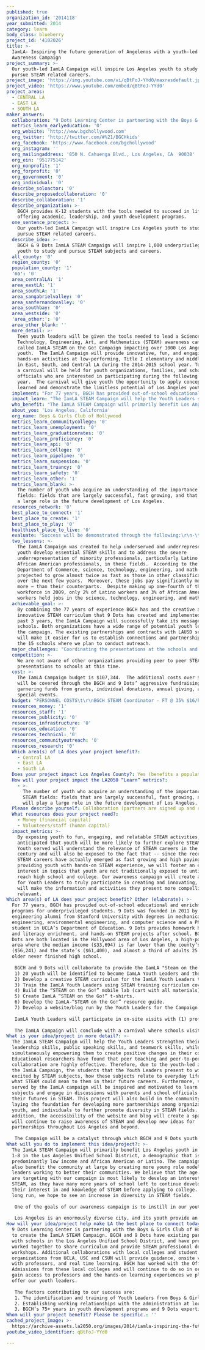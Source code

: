 ```yaml
---
published: true
organization_id: '2014118'
year_submitted: 2014
category: learn
body_class: blueberry
project_id: '4102026'
title: >-
  IamLA- Inspiring the future generation of Angelenos with a youth-led STEAM
  Awareness Campaign
project_summary: >-
  Our youth-led IamLA Campaign will inspire Los Angeles youth to study and
  pursue STEAM related careers. 
project_image: 'https://img.youtube.com/vi/qBtFoJ-YYd0/maxresdefault.jpg'
project_video: 'https://www.youtube.com/embed/qBtFoJ-YYd0'
project_areas:
  - CENTRAL LA
  - EAST LA
  - SOUTH LA
maker_answers:
  collaboration: "9 Dots Learning Center is partnering with the Boys & Girls Club of Hollywood to create the IamLA STEAM Campaign. BGCH and 9 Dots have existing partnerships with schools in the Los Angeles Unified School District, and have previously worked together to share curriculum and provide STEAM professional development workshops.  Additional collaborations with local colleges and student organizations from UCLA, USC and CSUN will provide guidance, onsite visits with professors, and real time learning. BGCH has worked with the Office of Admissions from these local colleges and will continue to do so in order to gain access to professors and the hands-on learning experiences we plan to offer our youth leaders. \r\n\r\nThe factors contributing to our success are:\r\n1.\tThe identification and training of Youth Leaders from Boys & Girls Club of Hollywood and 9 Dots\r\n2.\tEstablishing working relationships with the administration at local schools\r\n3.\tBGCH’s 75+ years in youth development programs and 9 Dots expertise in STEAM subjects\r\n\r\n\r\n"
  metrics_learn_earlyeducation: '0'
  org_website: 'http://www.bgchollywood.com'
  org_twitter: 'http://twitter.com/#%21/BGCHkids'
  org_facebook: 'https://www.facebook.com/bgchollywood'
  org_instagram: ''
  org_mailingaddress: '850 N. Cahuenga Blvd., Los Angeles, CA  90038'
  org_ein: '951775142'
  org_nonprofit: '1'
  org_forprofit: '0'
  org_government: '0'
  org_individual: '0'
  describe_soloactor: '0'
  describe_proposedcollaboration: '0'
  describe_collaboration: '1'
  describe_organization: >-
    BGCH provides K-12 students with the tools needed to succeed in life by
    offering academic, leadership, and youth development programs.  
  one_sentence_project: >-
    Our youth-led IamLA Campaign will inspire Los Angeles youth to study and
    pursue STEAM related careers. 
  describe_idea: >-
    BGCH & 9 Dots IamLA STEAM Campaign will inspire 1,000 underprivileged LA
    youth to study and pursue STEAM subjects and careers.
  all_county: '0'
  region_county: '0'
  population_county: '1'
  'no': '0'
  area_centralLA: '1'
  area_eastLA: '1'
  area_southLA: '1'
  area_sangabrielvalley: '0'
  area_sanfernandovalley: '0'
  area_southbay: '0'
  area_westside: '0'
  'area_other:': '0'
  area_other_blank: ''
  more_detail: >-
    Teen youth leaders will be given the tools needed to lead a Science,
    Technology, Engineering, Art, and Mathematics (STEAM) awareness campaign
    called IamLA STEAM on the Go! Campaign impacting over 1000 Los Angeles
    youth.  The IamLA Campaign will provide innovative, fun, and engaging
    hands-on activities at low-performing, Title I elementary and middle schools
    in East, South, and Central LA during the 2014-2015 school year. To wrap up,
    a carnival will be held for youth organizations, families, and school
    officials who are interested in participating during the following school
    year.  The carnival will give youth the opportunity to apply concepts
    learned and demonstrate the limitless potential of Los Angeles youth. 
  implement: "For 77 years, BGCH has provided out-of-school educational and enrichment programs for underprivileged students.  9 Dots was founded in 2011 by three engineering alumni from Stanford University with degrees in mechanical engineering, environmental engineering, and computer science and a Ph.D student in UCLA’s Department of Education. 9 Dots provides homework help, math and literacy enrichment, and hands-on STEAM projects after school.  BGCH and 9 Dots are both located in the Hollywood area of Los Angeles, a high-poverty area where the median income ($33,694) is far lower than the county’s ($56,241) and the state’s ($61,400), and almost a third of adults 25 years or older never finished high school.  \r\n\r\nBGCH and 9 Dots will collaborate to provide the IamLA \"Steam on the Go!\" Campaign.  Activities include:  \r\n1)\t20 youth will be identified to become IamLA Youth Leaders and the “STEAM on the Go!” Leadership Team.  \r\n2)\tDevelop a creative STEAM curriculum for the IamLA Youth Leaders to present.  \r\n3)\tTrain the IamLA Youth Leaders using STEAM training curriculum covering material relevant to the age groups the Youth Leaders will serve (1st-8th grades). Training will incorporate leadership development skills, classroom management skills, and public speaking skills.\r\n4)\tBuild the “STEAM on the Go!” mobile lab (cart with all materials).\r\n5)\tCreate IamLA “STEAM on the Go!” t-shirts. \r\n6)     Develop the IamLA-“STEAM on the Go!” resource guide. \r\n7)     Develop a website/blog run by the Youth Leaders for the Campaign. \r\n\r\nIamLA Youth Leaders will participate in on-site visits with (1) professors and/or professionals in STEAM fields at UCLA, USC, and CSUN; (2) a civil engineer or architect at a construction site; (3) a physician at the Children’s Hospital or at the UCLA or USC hospitals; (4) animation crews at an animation studio to observe how computer science or graphic design components go into the animation of a video game or movie; and (5) professors in Archeology, Physics, or Chemistry, culminating with a visit to the Griffith Park Observatory and the La Brea Tar Pits.  \r\n\r\nThe IamLA Campaign will conclude with a carnival where schools visited will be invited to send a team. Each team will have a booth and will present a STEAM activity/project to those in attendance. A panel of judges made up of city council members, school officials, STEAM professionals, and community partners will determine the winners, basing scores on creativity and audience engagement.  \r\n"
  impact_learn: "The IamLA STEAM Campaign will help the Youth Leaders strengthen their leadership skills, public speaking skills, and teamwork skills, while simultaneously empowering them to create positive changes in their community. Educational researchers have found that peer teaching and peer-to-peer collaboration are highly effective.  Therefore, due to the youth-led aspect of the IamLA Campaign, the students that the Youth Leaders present to will be excited by STEAM subjects, how these subjects relate to everyday life, and what STEAM could mean to them in their future careers.    Furthermore, students served by the IamLA campaign will be inspired and motivated to learn STEAM subjects and engage in discussions with parents and school officials about their futures in STEAM. This project will also build in the community by laying the foundation for developing more partnerships among organizations, youth, and individuals to further promote diversity in STEAM fields.  In addition, the accessibility of the website and blog will create a space that will continue to raise awareness of STEAM and develop new ideas for partnerships throughout Los Angeles and beyond.\r\n\r\nThe Campaign will be a catalyst through which BGCH and 9 Dots youth empower other youth by exposing them to STEAM fields that have traditionally lacked in diversity. The overarching purpose of IamLA is to disprove the idea that STEAM careers are out of reach for disadvantaged youth in Los Angeles. \r\n"
  who_benefit: "The IamLA STEAM Campaign will primarily benefit Los Angeles youth in grades 1-8 in the Los Angeles Unified School District, a demographic that is predominantly low income and African American or Latino. The campaign will also benefit the community at large by creating more young role models and leaders working to better their communities. We believe that the age group we are targeting with our campaign is most likely to develop an interest in STEAM, as they have many more years of school left to continue developing their interest in and knowledge of STEAM before applying to college. In the long run, we hope to see an increase in diversity in STEAM fields.\r\n\r\nOne of the goals of our awareness campaign is to instill in our youth the desire to expand their knowledge of STEAM through involvement in programs like BGCH, 9 Dots, and other STEAM programs. Developing an interest in STEAM during their crucial formative years makes it more possible for youth to pursue STEAM fields. When the youth we serve reach high school, they will be more likely to have a deeper understanding of STEAM, making it an accessible option when applying to college and pursuing a career. \r\n\r\nLos Angeles is an enormously diverse city, and its youth provide an immeasurable wealth of experiences and perspectives that can shape the future of the city and its residents.   We believe that if our youth, who will eventually grow up to become college students and young professionals, play a larger role in STEAM fields, Los Angeles will greatly benefit.\r\n"
  about_you: 'Los Angeles, California'
  org_name: Boys & Girls Club of Hollywood
  metrics_learn_communitycollege: '0'
  metrics_learn_unemployment: '0'
  metrics_learn_graduationrates: '0'
  metrics_learn_proficiency: '0'
  metrics_learn_api: '0'
  metrics_learn_college: '0'
  metrics_learn_pipeline: '0'
  metrics_learn_suspension: '0'
  metrics_learn_truancy: '0'
  metrics_learn_safety: '0'
  metrics_learn_other: '1'
  metrics_learn_blank: >-
    The number of youth who acquire an understanding of the importance of STEAM
    fields: fields that are largely successful, fast growing, and that will play
    a large role in the future development of Los Angeles.
  resources_network: '0'
  best_place_to_connect: '1'
  best_place_to_create: '1'
  best_place_to_play: '0'
  healthiest_place_to_live: '0'
  evaluate: "Success will be demonstrated through the following:\r\n-\t20 Youth Leaders will be trained to make presentations at schools and will gain a greater understanding of the importance of youth-led action toward creating change in their community.\r\n-\tThe students at the schools will have gained knowledge of STEAM that they did not possess before, as demonstrated through Pre & Post Surveys. Surveys will 1) examine students’ attitudes and knowledge about STEAM and STEAM careers and 2) look at the perceived benefits of the program and areas for improvement. The pre-survey will be administered at the start of the presentation and post-survey at the end of the presentation.\r\n-\tThe initial 15 schools will request the IamLA Campaign to return to serve more students. \r\n-\t10 new schools will request the IamLA Campaign for their campuses.\r\n"
  two_lessons: >-
    The IamLA Campaign was created to help underserved and underrepresented
    youth develop essential STEAM skills and to address the severe
    underrepresentation of minority professionals, particularly Latino and
    African American professionals, in these fields.  According to the US
    Department of Commerce, science, technology, engineering, and math jobs are
    projected to grow almost twice as fast as those in other classifications
    over the next few years.  Moreover, these jobs pay significantly more – 26%
    more – than their counterparts.  Despite making up one-fourth of the
    workforce in 2009, only 2% of Latino workers and 3% of African American
    workers held jobs in the science, technology, engineering, and math fields. 
  achievable_goal: >-
    By combining the 77 years of experience BGCH has and the creative and
    innovative STEAM curriculum that 9 Dots has created and implemented over the
    past 3 years, the IamLA Campaign will successfully take its message to 15
    schools. Both organizations have a wide range of potential youth leaders for
    the campaign. The existing partnerships and contracts with LAUSD schools
    will make it easier for us to establish connections and partnerships with
    the 15 schools where we plan to conduct outreach.
  major_challenges: "Coordinating the presentations at the schools and obtaining permission for students to leave their classrooms can be very difficult because public schools have a finite number of hours designated for class time.  However, our long-standing relationships with our schools will aid in our ability to overcome any obstacles.  If we approach the school administrators far enough in advance, we believe we will be able to work it into their schedule.\r\n\r\nFunding is always a challenge; however, the BGCH and 9 Dots have a strong fundraising strategy in place and have continued to meet their budgetary demands for new and existing programs.\r\n"
  competition: >-
    We are not aware of other organizations providing peer to peer STEAM
    presentations to schools at this time.
  cost: >-
    The IamLA Campaign budget is $107,344.  The additional costs over $100,000
    will be covered through the BGCH and 9 Dots’ aggressive fundraising programs
    garnering funds from grants, individual donations, annual giving, and
    special events.  
  budget: "PERSONNEL COSTS\t\r\nBGCH STEAM Coordinator - FT @ 35% $16/hrx52wks\t              $11,648\r\nBGCH STEAM Coordinator - PT 29 hrs@50%$16/hrx52wks\t      $12,064\r\n9 DOTS Program Coord. - PT 29 hrs@50%$16/hrx52wks\t      $12,064\r\n9 DOTS Program Coord. - PT 29 hrs@50%$16/hrx52wks   \t      $12,064\r\nAdmin Assistant - PT 20hrs @ $14/hrx52wks\t                              $14,560\r\nYouth Bus Driver - PT (4 hrs/month@$16.50/hrx9 months)\t      $594\r\nSUBTOTAL\t                                                                                              $62,994\r\nBENEFITS @ 15%\t                                                                              $9,449\r\n                                             TOTAL PERSONNEL\t$72,443\r\n\t\r\nNON-PERSONNEL COSTS\t\r\n2 STEAM Mobile Labs @ $1500 each \t                                                $3,000\r\nLego Robotics kits (EV3) 10 @ $340 each \t                                        $3,400\r\nIamLA T-shirts  1000 @ $6 each \t                                                        $6,000\r\nSignage & Printing\t                                                                                $1,200\r\nWebsite Development \t                                                                        $3,000\r\nSTEAM carnival (500 participants)  \t                                                $3,000\r\nTransportation (gas) \t                                                                                $800\r\nField trips (Youth Leaders) \t                                                                $500\r\n                                           TOTAL NON-PERSONNEL \t$20,900\r\nOVERHEAD 15%\t                                                                              $14,001\r\n                                     TOTAL PROGRAM COST\t       $107,344\r\n"
  resources_money: '1'
  resources_staff: '1'
  resources_publicity: '0'
  resources_infrastructure: '0'
  resources_education: '0'
  resources_technical: '0'
  resources_communityoutreach: '0'
  resources_research: '0'
  Which area(s) of LA does your project benefit?:
    - Central LA
    - East LA
    - South LA
  Does your project impact Los Angeles County?: Yes (benefits a population of LA County)
  How will your project impact the LA2050 “Learn” metrics?:
    - >-
      The number of youth who acquire an understanding of the importance of
      STEAM fields: fields that are largely successful, fast growing, and that
      will play a large role in the future development of Los Angeles.
  Please describe yourself: Collaboration (partners are signed up and ready to hit the ground running!)
  What resources does your project need?:
    - Money (financial capital)
    - Volunteers/staff (human capital)
  impact_metrics: >-
    By exposing youth to fun, engaging, and relatable STEAM activities, it is
    anticipated that youth will be more likely to further explore STEAM topics.
    Youth served will understand the relevance of STEAM careers in the 21st
    century and will also be exposed to the fact that -- since the recession --
    STEAM careers have actually emerged as fast growing and high paying. By
    providing youth with hands-on STEAM experience, we will foster an early
    interest in topics that youth are not traditionally exposed to until they
    reach high school and college. Our awareness campaign will create an avenue
    for Youth Leaders to truly participate in creating and innovating, which
    will make the information and activities they present more compelling and
    relevant. 
Which area(s) of LA does your project benefit? Other (elaborate): >-
  For 77 years, BGCH has provided out-of-school educational and enrichment
  programs for underprivileged students. 9 Dots was founded in 2011 by three
  engineering alumni from Stanford University with degrees in mechanical
  engineering, environmental engineering, and computer science and a Ph.D
  student in UCLA’s Department of Education. 9 Dots provides homework help, math
  and literacy enrichment, and hands-on STEAM projects after school. BGCH and 9
  Dots are both located in the Hollywood area of Los Angeles, a high-poverty
  area where the median income ($33,694) is far lower than the county’s
  ($56,241) and the state’s ($61,400), and almost a third of adults 25 years or
  older never finished high school. 
   
   BGCH and 9 Dots will collaborate to provide the IamLA "Steam on the Go!" Campaign. Activities include: 
   1) 20 youth will be identified to become IamLA Youth Leaders and the “STEAM on the Go!” Leadership Team. 
   2) Develop a creative STEAM curriculum for the IamLA Youth Leaders to present. 
   3) Train the IamLA Youth Leaders using STEAM training curriculum covering material relevant to the age groups the Youth Leaders will serve (1st-8th grades). Training will incorporate leadership development skills, classroom management skills, and public speaking skills.
   4) Build the “STEAM on the Go!” mobile lab (cart with all materials).
   5) Create IamLA “STEAM on the Go!” t-shirts. 
   6) Develop the IamLA-“STEAM on the Go!” resource guide. 
   7) Develop a website/blog run by the Youth Leaders for the Campaign. 
   
   IamLA Youth Leaders will participate in on-site visits with (1) professors and/or professionals in STEAM fields at UCLA, USC, and CSUN; (2) a civil engineer or architect at a construction site; (3) a physician at the Children’s Hospital or at the UCLA or USC hospitals; (4) animation crews at an animation studio to observe how computer science or graphic design components go into the animation of a video game or movie; and (5) professors in Archeology, Physics, or Chemistry, culminating with a visit to the Griffith Park Observatory and the La Brea Tar Pits. 
   
   The IamLA Campaign will conclude with a carnival where schools visited will be invited to send a team. Each team will have a booth and will present a STEAM activity/project to those in attendance. A panel of judges made up of city council members, school officials, STEAM professionals, and community partners will determine the winners, basing scores on creativity and audience engagement.
What is your idea/project in more detail?: >-
  The IamLA STEAM Campaign will help the Youth Leaders strengthen their
  leadership skills, public speaking skills, and teamwork skills, while
  simultaneously empowering them to create positive changes in their community.
  Educational researchers have found that peer teaching and peer-to-peer
  collaboration are highly effective. Therefore, due to the youth-led aspect of
  the IamLA Campaign, the students that the Youth Leaders present to will be
  excited by STEAM subjects, how these subjects relate to everyday life, and
  what STEAM could mean to them in their future careers. Furthermore, students
  served by the IamLA campaign will be inspired and motivated to learn STEAM
  subjects and engage in discussions with parents and school officials about
  their futures in STEAM. This project will also build in the community by
  laying the foundation for developing more partnerships among organizations,
  youth, and individuals to further promote diversity in STEAM fields. In
  addition, the accessibility of the website and blog will create a space that
  will continue to raise awareness of STEAM and develop new ideas for
  partnerships throughout Los Angeles and beyond.
   
   The Campaign will be a catalyst through which BGCH and 9 Dots youth empower other youth by exposing them to STEAM fields that have traditionally lacked in diversity. The overarching purpose of IamLA is to disprove the idea that STEAM careers are out of reach for disadvantaged youth in Los Angeles.
What will you do to implement this idea/project?: >-
  The IamLA STEAM Campaign will primarily benefit Los Angeles youth in grades
  1-8 in the Los Angeles Unified School District, a demographic that is
  predominantly low income and African American or Latino. The campaign will
  also benefit the community at large by creating more young role models and
  leaders working to better their communities. We believe that the age group we
  are targeting with our campaign is most likely to develop an interest in
  STEAM, as they have many more years of school left to continue developing
  their interest in and knowledge of STEAM before applying to college. In the
  long run, we hope to see an increase in diversity in STEAM fields.
   
   One of the goals of our awareness campaign is to instill in our youth the desire to expand their knowledge of STEAM through involvement in programs like BGCH, 9 Dots, and other STEAM programs. Developing an interest in STEAM during their crucial formative years makes it more possible for youth to pursue STEAM fields. When the youth we serve reach high school, they will be more likely to have a deeper understanding of STEAM, making it an accessible option when applying to college and pursuing a career. 
   
   Los Angeles is an enormously diverse city, and its youth provide an immeasurable wealth of experiences and perspectives that can shape the future of the city and its residents. We believe that if our youth, who will eventually grow up to become college students and young professionals, play a larger role in STEAM fields, Los Angeles will greatly benefit.
How will your idea/project help make LA the best place to connect today? In LA2050?: >-
  9 Dots Learning Center is partnering with the Boys & Girls Club of Hollywood
  to create the IamLA STEAM Campaign. BGCH and 9 Dots have existing partnerships
  with schools in the Los Angeles Unified School District, and have previously
  worked together to share curriculum and provide STEAM professional development
  workshops. Additional collaborations with local colleges and student
  organizations from UCLA, USC and CSUN will provide guidance, onsite visits
  with professors, and real time learning. BGCH has worked with the Office of
  Admissions from these local colleges and will continue to do so in order to
  gain access to professors and the hands-on learning experiences we plan to
  offer our youth leaders. 
   
   The factors contributing to our success are:
   1. The identification and training of Youth Leaders from Boys & Girls Club of Hollywood and 9 Dots
   2. Establishing working relationships with the administration at local schools
   3. BGCH’s 75+ years in youth development programs and 9 Dots expertise in STEAM subjects
Whom will your project benefit? Please be specific.: ''
cached_project_image: >-
  https://archive-assets.la2050.org/images/2014/iamla-inspiring-the-future-generation-of-angelenos-with-a-youth-led-steam-awareness-campaign/img.youtube.com/vi/qBtFoJ-YYd0/maxresdefault.jpg
youtube_video_identifier: qBtFoJ-YYd0

---
```

